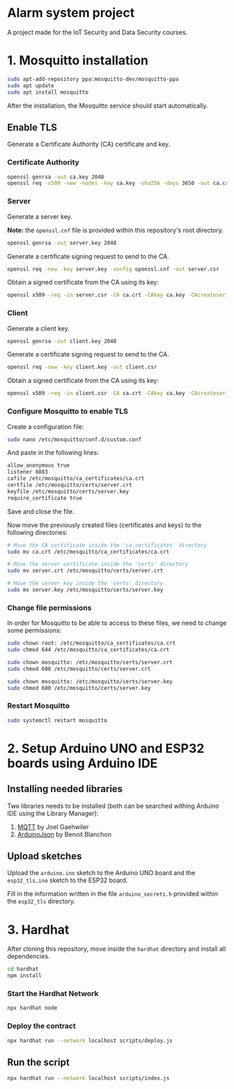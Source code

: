 # Alarm system project
A project made for the IoT Security and Data Security courses.

# 1. Mosquitto installation
```sh
sudo apt-add-repository ppa:mosquitto-dev/mosquitto-ppa
sudo apt update
sudo apt install mosquitto
```
After the installation, the Mosquitto service should start automatically.

## Enable TLS

Generate a Certificate Authority (CA) certificate and key.

### Certificate Authority
```sh
openssl genrsa -out ca.key 2048
openssl req -x509 -new -nodes -key ca.key -sha256 -days 3650 -out ca.crt
```
### Server

Generate a server key.

**Note:** the `openssl.cnf` file is provided within this repository's root directory.
```sh
openssl genrsa -out server.key 2048
```
Generate a certificate signing request to send to the CA.
```sh
openssl req -new -key server.key -config openssl.cnf -out server.csr
```

Obtain a signed certificate from the CA using its key:
```sh
openssl x509 -req -in server.csr -CA ca.crt -CAkey ca.key -CAcreateserial -out server.crt -days 3650 -sha256 -extensions v3_req -extfile openssl.cnf
```

### Client

Generate a client key.
```sh
openssl genrsa -out client.key 2048
```
Generate a certificate signing request to send to the CA.
```sh
openssl req -new -key client.key -out client.csr
```
Obtain a signed certificate from the CA using its key:

```sh
openssl x509 -req -in client.csr -CA ca.crt -CAkey ca.key -CAcreateserial -out client.crt -days 3650
```

### Configure Mosquitto to enable TLS
Create a configuration file:

```sh
sudo nano /etc/mosquitto/conf.d/custom.conf
```

And paste in the following lines:

```sh
allow_anonymous true
listener 8883
cafile /etc/mosquitto/ca_certificates/ca.crt
certfile /etc/mosquitto/certs/server.crt
keyfile /etc/mosquitto/certs/server.key
require_certificate true
```

Save and close the file.

Now move the previously created files (certificates and keys) to the following directories:

```sh
# Move the CA certificate inside the 'ca_certificates' directory
sudo mv ca.crt /etc/mosquitto/ca_certificates/ca.crt
```

```sh
# Move the server certificate inside the 'certs' directory
sudo mv server.crt /etc/mosquitto/certs/server.crt
```

```sh
# Move the server key inside the 'certs' directory
sudo mv server.key /etc/mosquitto/certs/server.key
```

### Change file permissions

In order for Mosquitto to be able to access to these files, we need to change some permissions:

```sh
sudo chown root: /etc/mosquitto/ca_certificates/ca.crt
sudo chmod 644 /etc/mosquitto/ca_certificates/ca.crt
```

```sh
sudo chown mosquitto: /etc/mosquitto/certs/server.crt
sudo chmod 600 /etc/mosquitto/certs/server.crt
```
```sh
sudo chown mosquitto: /etc/mosquitto/certs/server.key
sudo chmod 600 /etc/mosquitto/certs/server.key
```

### Restart Mosquitto
```sh
sudo systemctl restart mosquitto
```

# 2. Setup Arduino UNO and ESP32 boards using Arduino IDE

## Installing needed libraries

Two libraries needs to be installed (both can be searched withing Arduino IDE using the Library Manager):

1. [MQTT](https://github.com/256dpi/arduino-mqtt) by Joel Gaehwiler
2. [ArduinoJson](https://arduinojson.org/) by Benoit Blanchon

## Upload sketches

Upload the `arduino.ino` sketch to the Arduino UNO board and the `esp32_tls.ino` sketch to the ESP32 board.

Fill in the information written in the file `arduino_secrets.h` provided within the `esp32_tls` directory.

# 3. Hardhat

After cloning this repository, move inside the `hardhat` directory and install all dependencies.

```sh
cd hardhat
npm install
```

### Start the Hardhat Network

```sh
npx hardhat node
```

### Deploy the contract

```sh
npx hardhat run --network localhost scripts/deploy.js
```

## Run the script

```sh
npx hardhat run --network localhost scripts/index.js
```
